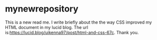 # mynewrepository
This is a new read me.
I write briefly about the the way CSS improved my HTML document in my lucid blog. The url is:https://lucid.blog/uikenna97/post/html-and-css-67c.
Thank you.
